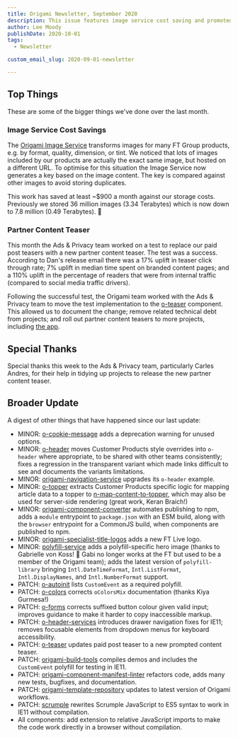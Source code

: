 ```yaml
---
title: Origami Newsletter, September 2020
description: This issue features image service cost saving and promoted content teasers.
author: Lee Moody
publishDate: 2020-10-01
tags:
  - Newsletter

custom_email_slug: 2020-09-01-newsletter

---
```




## Top Things

These are some of the bigger things we've done over the last month.

### Image Service Cost Savings

The [Origami Image Service](https://www.ft.com/__origami/service/image/v2/) transforms images for many FT Group products, e.g. by format, quality, dimension, or tint. We noticed that lots of images included by our products are actually the exact same image, but hosted on a different URL. To optimise for this situation the Image Service now generates a key based on the image content. The key is compared against other images to avoid storing duplicates.

This work has saved at least ~$900 a month against our storage costs. Previously we stored 36 million images (3.34 Terabytes) which is now down to 7.8 million (0.49 Terabytes). 🎉

### Partner Content Teaser

This month the Ads & Privacy team worked on a test to replace our paid post teasers with a new partner content teaser. The test was a success. According to Dan's release email there was a 17% uplift in teaser click through rate; 7% uplift in median time spent on branded content pages; and a 110% uplift in the percentage of readers that were from internal traffic (compared to social media traffic drivers).

Following the successful test, the Origami team worked with the Ads & Privacy team to move the test implementation to the [o-teaser](https://registry.origami.ft.com/components/o-teaser) component. This allowed us to document the change; remove related technical debt from projects; and roll out partner content teasers to more projects, including [the app](https://github.com/Financial-Times/ft-app/pull/1277).

## Special Thanks

Special thanks this week to the Ads & Privacy team, particularly Carles Andres, for their help in tidying up projects to release the new partner content teaser.

## Broader Update

A digest of other things that have happened since our last update:

- MINOR: [o-cookie-message](https://github.com/Financial-Times/o-cookie-message) adds a deprecation warning for unused options.
- MINOR: [o-header](https://github.com/Financial-Times/o-header) moves Customer Products style overrides into `o-header` where appropriate, to be shared with other teams consistently; fixes a regression in the transparent variant which made links difficult to see and documents the variants limitations.
- MINOR: [origami-navigation-service](https://github.com/Financial-Times/origami-navigation-service) upgrades its `o-header` example.
- MINOR: [o-topper](https://github.com/Financial-Times/o-topper) extracts Customer Products specific logic for mapping article data to a topper to [n-map-content-to-topper](https://github.com/Financial-Times/n-map-content-to-topper), which may also be used for server-side rendering (great work, Keran Braich!)
- MINOR: [origami-component-converter](https://github.com/Financial-Times/origami-component-converter) automates publishing to npm, adds a `module` entrypoint to `package.json` with an ESM build, along with the `browser` entrypoint for a CommonJS build, when components are published to npm.
- MINOR: [origami-specialist-title-logos](https://github.com/Financial-Times/origami-specialist-title-logos) adds a new FT Live logo.
- MINOR: [polyfill-service](https://github.com/Financial-Times/polyfill-service) adds a polyfill-specific hero image (thanks to Gabrielle von Koss! 🙌 Gabi no longer works at the FT but used to be a member of the Origami team); adds the latest version of `polyfill-library` bringing `Intl.DateTimeFormat`, `Intl.ListFormat`, `Intl.DisplayNames`, and `Intl.NumberFormat` support.
- PATCH: [o-autoinit](https://github.com/Financial-Times/o-autoinit) lists `CustomEvent` as a required polyfill.
- PATCH: [o-colors](https://github.com/Financial-Times/o-colors) corrects `oColorsMix` documentation (thanks Kiya Gurmesa!)
- PATCH: [o-forms](https://github.com/Financial-Times/o-forms) corrects suffixed button colour given valid input; improves guidance to make it harder to copy inaccessible markup.
- PATCH: [o-header-services](https://github.com/Financial-Times/o-header-services) introduces drawer navigation fixes for IE11; removes focusable elements from dropdown menus for keyboard accessibility.
- PATCH: [o-teaser](https://github.com/Financial-Times/o-teaser) updates paid post teaser to a new prompted content teaser.
- PATCH: [origami-build-tools](https://github.com/Financial-Times/origami-build-tools) compiles demos and includes the `CustomEvent` polyfill for testing in IE11.
- PATCH: [origami-component-manifest-linter](https://github.com/Financial-Times/origami-component-manifest-linter) refactors code, adds many new tests, bugfixes, and documentation.
- PATCH: [origami-template-repository](https://github.com/Financial-Times/origami-template-repository) updates to latest version of Origami workflows.
- PATCH: [scrumple](https://github.com/Financial-Times/scrumple) rewrites Scrumple JavaScript to ES5 syntax to work in IE11 without compilation.
- All components: add extension to relative JavaScript imports to make the code work directly in a browser without compilation.
